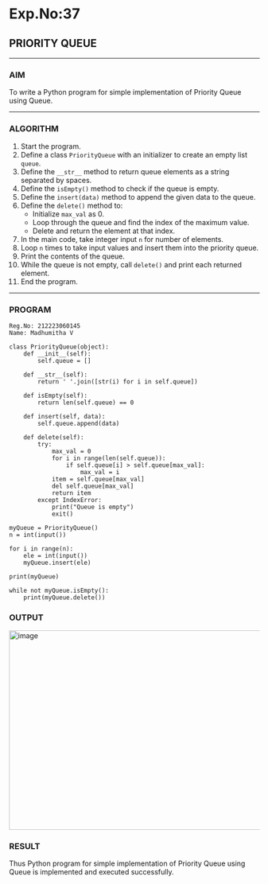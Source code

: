 # Exp.No:37  
## PRIORITY QUEUE

---

### AIM  
To write a Python program for simple implementation of Priority Queue using Queue.

---

### ALGORITHM

1. Start the program.  
2. Define a class `PriorityQueue` with an initializer to create an empty list `queue`.  
3. Define the `__str__` method to return queue elements as a string separated by spaces.  
4. Define the `isEmpty()` method to check if the queue is empty.  
5. Define the `insert(data)` method to append the given data to the queue.  
6. Define the `delete()` method to:  
   - Initialize `max_val` as 0.  
   - Loop through the queue and find the index of the maximum value.  
   - Delete and return the element at that index.  
7. In the main code, take integer input `n` for number of elements.  
8. Loop `n` times to take input values and insert them into the priority queue.  
9. Print the contents of the queue.  
10. While the queue is not empty, call `delete()` and print each returned element.  
11. End the program.

---

### PROGRAM

```
Reg.No: 212223060145
Name: Madhumitha V

class PriorityQueue(object):
    def __init__(self):
        self.queue = []

    def __str__(self):
        return ' '.join([str(i) for i in self.queue])

    def isEmpty(self):
        return len(self.queue) == 0

    def insert(self, data):
        self.queue.append(data)

    def delete(self):
        try:
            max_val = 0
            for i in range(len(self.queue)):
                if self.queue[i] > self.queue[max_val]:
                    max_val = i
            item = self.queue[max_val]
            del self.queue[max_val]
            return item
        except IndexError:
            print("Queue is empty")
            exit()

myQueue = PriorityQueue()
n = int(input())  

for i in range(n):
    ele = int(input())
    myQueue.insert(ele)

print(myQueue)

while not myQueue.isEmpty():
    print(myQueue.delete())

```

### OUTPUT
<img width="621" height="401" alt="image" src="https://github.com/user-attachments/assets/ac4701c4-577b-43c5-8f23-57604fbc78b2" />

### RESULT
Thus Python program for simple implementation of Priority Queue using Queue is implemented and executed successfully.
